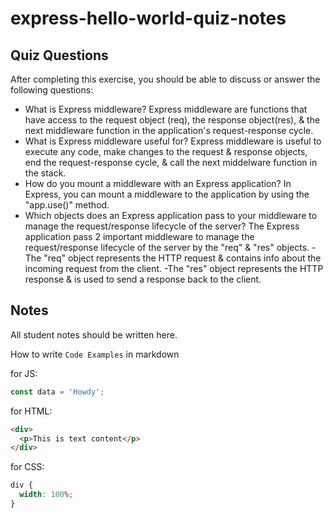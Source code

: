 # express-hello-world-quiz-notes

## Quiz Questions

After completing this exercise, you should be able to discuss or answer the following questions:

- What is Express middleware?
  Express middleware are functions that have access to the request object (req), the response object(res), & the next middleware function in the application's request-response cycle.
- What is Express middleware useful for?
  Express middleware is useful to execute any code, make changes to the request & response objects, end the request-response cycle, & call the next middelware function in the stack.
- How do you mount a middleware with an Express application?
  In Express, you can mount a middleware to the application by using the "app.use()" method.
- Which objects does an Express application pass to your middleware to manage the request/response lifecycle of the server?
  The Express application pass 2 important middleware to manage the request/response lifecycle of the server by the "req" & "res" objects.
  -The "req" object represents the HTTP request & contains info about the incoming request from the client.
  -The "res" object represents the HTTP response & is used to send a response back to the client.

## Notes

All student notes should be written here.

How to write `Code Examples` in markdown

for JS:

```javascript
const data = 'Howdy';
```

for HTML:

```html
<div>
  <p>This is text content</p>
</div>
```

for CSS:

```css
div {
  width: 100%;
}
```
